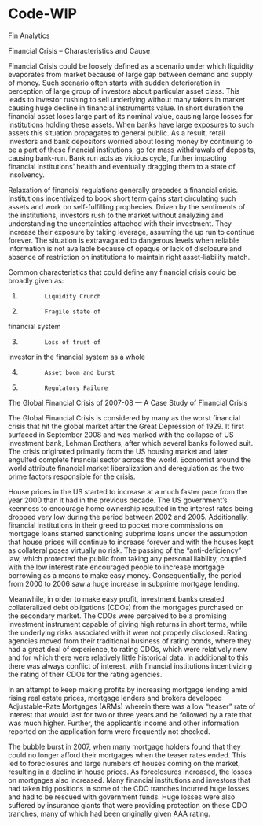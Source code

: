 # Code-WIP
Fin Analytics


Financial Crisis –
Characteristics and Cause



 



Financial Crisis could be loosely defined as a scenario under which
liquidity evaporates from market because of large gap between demand and supply
of money. Such scenario often starts with sudden deterioration in perception of
large group of investors about particular asset class. This leads to investor
rushing to sell underlying without many takers in market causing huge decline
in financial instruments value. In short duration the financial asset loses
large part of its nominal value, causing large losses for institutions holding
these assets. When banks have large exposures to such assets this situation
propagates to general public. As a result, retail investors and bank depositors
worried about losing money by continuing to be a part of these financial institutions,
go for mass withdrawals of deposits, causing bank-run. Bank run acts as vicious
cycle, further impacting financial institutions’ health and eventually dragging
them to a state of insolvency. 



 



Relaxation of financial regulations generally precedes a financial
crisis. Institutions incentivized to book short term gains start circulating
such assets and work on self-fulfilling prophecies. Driven by the sentiments of
the institutions, investors rush to the market without analyzing and understanding
the uncertainties attached with their investment. They increase their exposure
by taking leverage, assuming the up run to continue forever. The situation is
extravagated to dangerous levels when reliable information is not available
because of opaque or lack of disclosure and absence of restriction on
institutions to maintain right asset-liability match.



 



Common characteristics that could define any financial crisis could be
broadly given as:



1.            Liquidity Crunch



2.            Fragile state of
financial system



3.            Loss of trust of
investor in the financial system as a whole



4.            Asset boom and burst



5.            Regulatory Failure



 



 



The Global Financial Crisis of
2007-08 — A Case Study of Financial Crisis



 



The Global Financial Crisis is considered by many as the worst
financial crisis that hit the global market after the Great Depression of 1929.
It first surfaced in September 2008 and was marked with the collapse of US
investment bank, Lehman Brothers, after which several banks followed suit. The
crisis originated primarily from the US housing market and later engulfed
complete financial sector across the world. 
Economist around the world attribute financial market liberalization and
deregulation as the two prime factors responsible for the crisis.



 



House prices in the US started to increase at a much faster pace from
the year 2000 than it had in the previous decade. The US government’s keenness
to encourage home ownership resulted in the interest rates being dropped very
low during the period between 2002 and 2005. Additionally, financial
institutions in their greed to pocket more commissions on mortgage loans
started sanctioning subprime loans under the assumption that house prices will continue
to increase forever and with the houses kept as collateral poses virtually no
risk. The passing of the “anti-deficiency” law, which protected the public from
taking any personal liability, coupled with the low interest rate encouraged
people to increase mortgage borrowing as a means to make easy money. Consequentially,
the period from 2000 to 2006 saw a huge increase in subprime mortgage lending. 



 



Meanwhile, in order to make easy profit, investment banks created
collateralized debt obligations (CDOs) from the mortgages purchased on the
secondary market. The CDOs were perceived to be a promising investment
instrument capable of giving high returns in short terms, while the underlying
risks associated with it were not properly disclosed. Rating agencies moved
from their traditional business of rating bonds, where they had a great deal of
experience, to rating CDOs, which were relatively new and for which there were
relatively little historical data. In additional to this there was always
conflict of interest, with financial institutions incentivizing the rating of
their CDOs for the rating agencies.



 



In an attempt to keep making profits by increasing mortgage lending
amid rising real estate prices, mortgage lenders and brokers developed
Adjustable-Rate Mortgages (ARMs) wherein there was a low “teaser” rate of interest
that would last for two or three years and be followed by a rate that was much
higher. Further, the applicant’s income and other information reported on the
application form were frequently not checked.



 



The bubble burst in 2007, when many mortgage holders found that they
could no longer afford their mortgages when the teaser rates ended. This led to
foreclosures and large numbers of houses coming on the market, resulting in a
decline in house prices. As foreclosures increased, the losses on mortgages also
increased. Many financial institutions and investors that had taken big
positions in some of the CDO tranches incurred huge losses and had to be
rescued with government funds. Huge losses were also suffered by insurance
giants that were providing protection on these CDO tranches, many of which had
been originally given AAA rating. 



 



